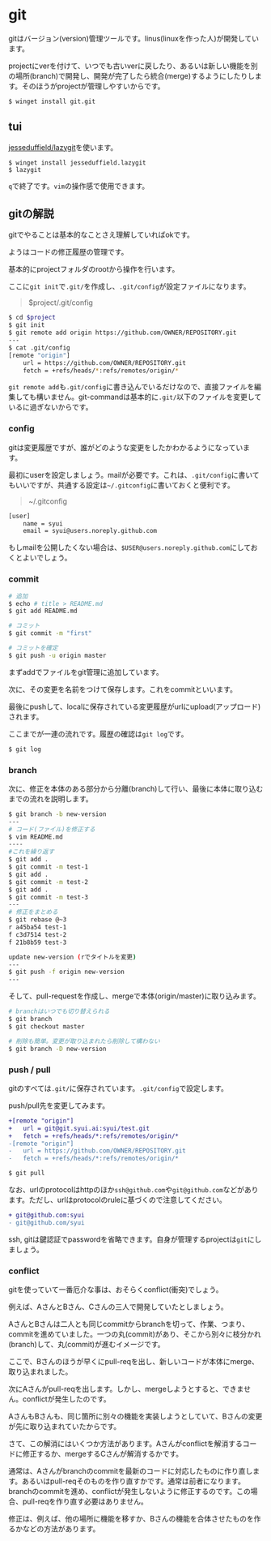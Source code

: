 # git

gitはバージョン(version)管理ツールです。linus(linuxを作った人)が開発しています。

projectにverを付けて、いつでも古いverに戻したり、あるいは新しい機能を別の場所(branch)で開発し、開発が完了したら統合(merge)するようにしたりします。そのほうがprojectが管理しやすいからです。

```sh
$ winget install git.git
```

## tui

[jesseduffield/lazygit](https://github.com/jesseduffield/lazygit)を使います。

```
$ winget install jesseduffield.lazygit
$ lazygit
```

`q`で終了です。`vim`の操作感で使用できます。

## gitの解説

gitでやることは基本的なことさえ理解していればokです。

ようはコードの修正履歴の管理です。

基本的にprojectフォルダのrootから操作を行います。

ここに`git init`で`.git/`を作成し、`.git/config`が設定ファイルになります。

> $project/.git/config

```sh
$ cd $project
$ git init
$ git remote add origin https://github.com/OWNER/REPOSITORY.git
---
$ cat .git/config
[remote "origin"]
	url = https://github.com/OWNER/REPOSITORY.git
	fetch = +refs/heads/*:refs/remotes/origin/*
```

`git remote add`も`.git/config`に書き込んでいるだけなので、直接ファイルを編集しても構いません。git-commandは基本的に`.git/`以下のファイルを変更しているに過ぎないからです。

### config

gitは変更履歴ですが、誰がどのような変更をしたかわかるようになっています。

最初にuserを設定しましょう。mailが必要です。これは、`.git/config`に書いてもいいですが、共通する設定は`~/.gitconfig`に書いておくと便利です。

> ~/.gitconfig

```sh
[user]
	name = syui
	email = syui@users.noreply.github.com
```

もしmailを公開したくない場合は、`$USER@users.noreply.github.com`にしておくとよいでしょう。

### commit

```sh
# 追加
$ echo # title > README.md
$ git add README.md

# コミット
$ git commit -m "first"

# コミットを確定
$ git push -u origin master
```

まずaddでファイルをgit管理に追加しています。

次に、その変更を名前をつけて保存します。これをcommitといいます。

最後にpushして、localに保存されている変更履歴がurlにupload(アップロード)されます。

ここまでが一連の流れです。履歴の確認は`git log`です。

```sh
$ git log
```

### branch

次に、修正を本体のある部分から分離(branch)して行い、最後に本体に取り込むまでの流れを説明します。

```sh
$ git branch -b new-version
---
# コード(ファイル)を修正する
$ vim README.md
----
#これを繰り返す
$ git add .
$ git commit -m test-1
$ git add .
$ git commit -m test-2
$ git add .
$ git commit -m test-3
---
# 修正をまとめる
$ git rebase @~3
r a45ba54 test-1
f c3d7514 test-2
f 21b8b59 test-3

update new-version (rでタイトルを変更)
---
$ git push -f origin new-version
---
```

そして、pull-requestを作成し、mergeで本体(origin/master)に取り込みます。

```sh
# branchはいつでも切り替えられる
$ git branch
$ git checkout master

# 削除も簡単。変更が取り込まれたら削除して構わない
$ git branch -D new-version
```

### push / pull

gitのすべては`.git/`に保存されています。`.git/config`で設定します。

push/pull先を変更してみます。

```diff
+[remote "origin"]
+	url = git@git.syui.ai:syui/test.git
+	fetch = +refs/heads/*:refs/remotes/origin/*
-[remote "origin"]
-	url = https://github.com/OWNER/REPOSITORY.git
-	fetch = +refs/heads/*:refs/remotes/origin/*
```

```sh
$ git pull
```

なお、urlのprotocolはhttpのほか`ssh@github.com`や`git@github.com`などがあります。ただし、urlはprotocolのruleに基づくので注意してください。

```diff
+ git@github.com:syui
- git@github.com/syui
```

ssh, gitは鍵認証でpasswordを省略できます。自身が管理するprojectは`git`にしましょう。

### conflict

gitを使っていて一番厄介な事は、おそらくconflict(衝突)でしょう。

例えば、AさんとBさん、Cさんの三人で開発していたとしましょう。

AさんとBさんは二人とも同じcommitからbranchを切って、作業、つまり、commitを進めていました。一つの丸(commit)があり、そこから別々に枝分かれ(branch)して、丸(commit)が進むイメージです。

ここで、Bさんのほうが早くにpull-reqを出し、新しいコードが本体にmerge、取り込まれました。

次にAさんがpull-reqを出します。しかし、mergeしようとすると、できません。conflictが発生したのです。

AさんもBさんも、同じ箇所に別々の機能を実装しようとしていて、Bさんの変更が先に取り込まれていたからです。

さて、この解消にはいくつか方法があります。Aさんがconflictを解消するコードに修正するか、mergeするCさんが解消するかです。

通常は、Aさんがbranchのcommitを最新のコードに対応したものに作り直します。あるいはpull-reqそのものを作り直すかです。通常は前者になります。branchのcommitを進め、conflictが発生しないように修正するのです。この場合、pull-reqを作り直す必要はありません。

修正は、例えば、他の場所に機能を移すか、Bさんの機能を合体させたものを作るかなどの方法があります。

